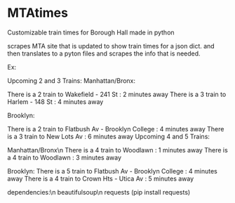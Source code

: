 # MTAtimes
Customizable train times for Borough Hall made in python

scrapes MTA site that is updated to show train times for a json dict. and then translates to a pyton files and scrapes the info that is needed.

Ex:

Upcoming 2 and 3 Trains:
Manhattan/Bronx:

There is a 2 train to Wakefield - 241 St : 2 minutes away
There is a 3 train to Harlem - 148 St : 4 minutes away

Brooklyn:

There is a 2 train to Flatbush Av - Brooklyn College : 4 minutes away
There is a 3 train to New Lots Av : 6 minutes away
Upcoming 4 and 5 Trains:

Manhattan/Bronx\n
There is a 4 train to Woodlawn : 1 minutes away
There is a 4 train to Woodlawn : 3 minutes away

Brooklyn:
There is a 5 train to Flatbush Av - Brooklyn College : 4 minutes away
There is a 4 train to Crown Hts - Utica Av : 5 minutes away



dependencies:\n
beautifulsoup\n
requests (pip install requests)

